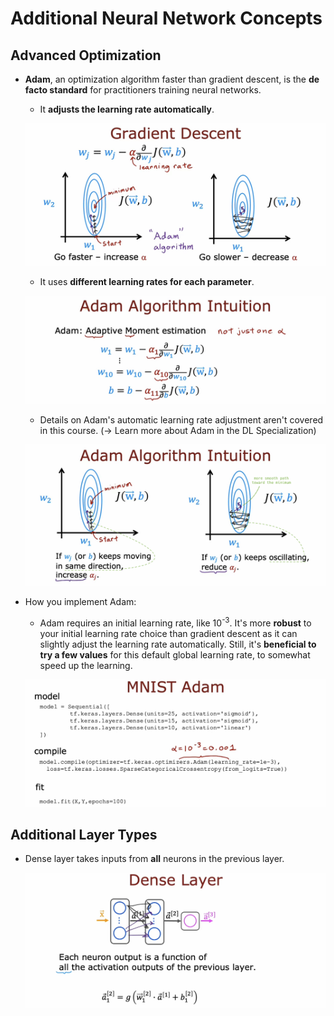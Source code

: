 # Additional Neural Network Concepts

## Advanced Optimization

- **Adam**, an optimization algorithm faster than gradient descent, is the **de facto standard** for practitioners training neural networks.

  - It **adjusts the learning rate automatically**.

  ![alt text](resources/notes/01.png)

  - It uses **different learning rates for each parameter**.

  ![alt text](resources/notes/02.png)

  - Details on Adam's automatic learning rate adjustment aren't covered in this course. (&rarr; Learn more about Adam in the DL Specialization)

  ![alt text](resources/notes/03.png)

- How you implement Adam:

  - Adam requires an initial learning rate, like 10<sup>-3</sup>. It's more **robust** to your initial learning rate choice than gradient descent as it can slightly adjust the learning rate automatically. Still, it's **beneficial to try a few values** for this default global learning rate, to somewhat speed up the learning.

  ![alt text](resources/notes/04.png)

## Additional Layer Types

- Dense layer takes inputs from **all** neurons in the previous layer.

  ![alt text](resources/notes/05.png)
